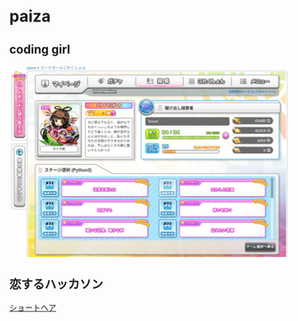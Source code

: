 # paiza


## coding girl


![Coding Girl](./images/codeinggirl.png)

## 恋するハッカソン

[ショートヘア](./src/r.py)
